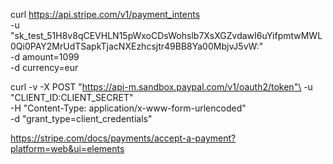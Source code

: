curl https://api.stripe.com/v1/payment_intents \
  -u "sk_test_51H8v8qCEVHLN15pWxoCDsWohslb7XsXGZvdawI6uYifpmtwMWL0Qi0PAY2MrUdTSapkTjacNXEzhcsjtr49BB8Ya00MbjvJ5vW:" \
  -d amount=1099 \
  -d currency=eur

curl -v -X POST "https://api-m.sandbox.paypal.com/v1/oauth2/token"\
 -u "CLIENT_ID:CLIENT_SECRET"\
 -H "Content-Type: application/x-www-form-urlencoded"\
 -d "grant_type=client_credentials"

https://stripe.com/docs/payments/accept-a-payment?platform=web&ui=elements